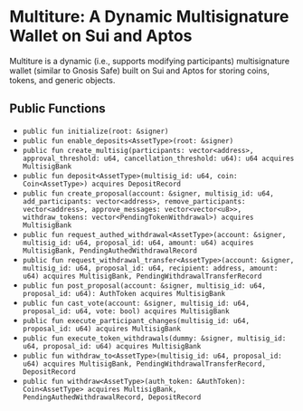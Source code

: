 # Multiture: A Dynamic Multisignature Wallet on Sui and Aptos

Multiture is a dynamic (i.e., supports modifying participants) multisignature wallet (similar to Gnosis Safe) built on Sui and Aptos for storing coins, tokens, and generic objects.

## Public Functions

* `public fun initialize(root: &signer)`
* `public fun enable_deposits<AssetType>(root: &signer)`
* `public fun create_multisig(participants: vector<address>, approval_threshold: u64, cancellation_threshold: u64): u64 acquires MultisigBank`
* `public fun deposit<AssetType>(multisig_id: u64, coin: Coin<AssetType>) acquires DepositRecord`
* `public fun create_proposal(account: &signer, multisig_id: u64, add_participants: vector<address>, remove_participants: vector<address>, approve_messages: vector<vector<u8>>, withdraw_tokens: vector<PendingTokenWithdrawal>) acquires MultisigBank`
* `public fun request_authed_withdrawal<AssetType>(account: &signer, multisig_id: u64, proposal_id: u64, amount: u64) acquires MultisigBank, PendingAuthedWithdrawalRecord`
* `public fun request_withdrawal_transfer<AssetType>(account: &signer, multisig_id: u64, proposal_id: u64, recipient: address, amount: u64) acquires MultisigBank, PendingWithdrawalTransferRecord`
* `public fun post_proposal(account: &signer, multisig_id: u64, proposal_id: u64): AuthToken acquires MultisigBank`
* `public fun cast_vote(account: &signer, multisig_id: u64, proposal_id: u64, vote: bool) acquires MultisigBank`
* `public fun execute_participant_changes(multisig_id: u64, proposal_id: u64) acquires MultisigBank`
* `public fun execute_token_withdrawals(dummy: &signer, multisig_id: u64, proposal_id: u64) acquires MultisigBank`
* `public fun withdraw_to<AssetType>(multisig_id: u64, proposal_id: u64) acquires MultisigBank, PendingWithdrawalTransferRecord, DepositRecord`
* `public fun withdraw<AssetType>(auth_token: &AuthToken): Coin<AssetType> acquires MultisigBank, PendingAuthedWithdrawalRecord, DepositRecord`
